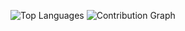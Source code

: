 ![Top Languages](https://github-readme-stats.vercel.app/api/top-langs/?username=veehapancholi15&layout=compact&theme=radical&hide=jupyter%20notebook)
![Contribution Graph](https://github-readme-activity-graph.vercel.app/graph?username=veehapancholi15&theme=github-dark)
